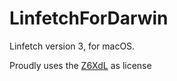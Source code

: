 # LinfetchForDarwin
Linfetch version 3, for macOS.

Proudly uses the [Z6XdL](https://github.com/kevadesu/Z6XdL) as license
